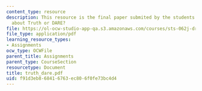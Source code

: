 ```yaml
---
content_type: resource
description: This resource is the final paper submited by the students explaining
  about Truth or DARE?
file: https://ol-ocw-studio-app-qa.s3.amazonaws.com/courses/sts-062j-drugs-politics-and-culture-spring-2006/f91d3eb868416763ec806f0fe73bc4d4_truth_dare.pdf
file_type: application/pdf
learning_resource_types:
- Assignments
ocw_type: OCWFile
parent_title: Assignments
parent_type: CourseSection
resourcetype: Document
title: truth_dare.pdf
uid: f91d3eb8-6841-6763-ec80-6f0fe73bc4d4
---
```

